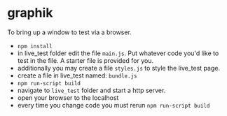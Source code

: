 # graphik

To bring up a window to test via a browser.
 * `npm install`
 * in live_test folder edit the file `main.js`. Put whatever code you'd like to test in the file. A starter file is provided for you.
 * additionally you may create a file `styles.js` to style the live_test page.
 * create a file in live_test named:  `bundle.js`
 * `npm run-script build`
 * navigate to `live_test` folder and start a http server.
 * open your browser to the localhost
 * every time you change code you must rerun `npm run-script build`
